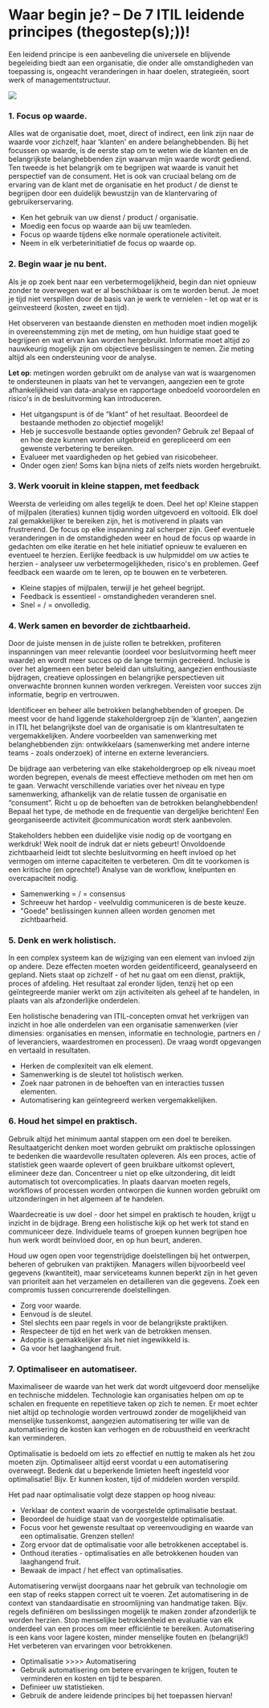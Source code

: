 # Waar begin je? – De 7 ITIL leidende principes \(thegostep\(s\);\)\)!

Een leidend principe is een aanbeveling die universele en blijvende begeleiding biedt aan een organisatie, die onder alle omstandigheden van toepassing is, ongeacht veranderingen in haar doelen, strategieën, soort werk of managementstructuur.

![](https://i.imgur.com/iy0U6hG.png)

### 1. Focus op waarde.

Alles wat de organisatie doet, moet, direct of indirect, een link zijn naar de waarde voor zichzelf, haar 'klanten' en andere belanghebbenden. Bij het focussen op waarde, is de eerste stap om te weten wie de klanten en de belangrijkste belanghebbenden zijn waarvan mijn waarde wordt gediend. Ten tweede is het belangrijk om te begrijpen wat waarde is vanuit het perspectief van de consument. Het is ook van cruciaal belang om de ervaring van de klant met de organisatie en het product / de dienst te begrijpen door een duidelijk bewustzijn van de klantervaring of gebruikerservaring. 

* Ken het gebruik van uw dienst / product / organisatie. 
* Moedig een focus op waarde aan bij uw teamleden. 
* Focus op waarde tijdens elke normale operationele activiteit. 
* Neem in elk verbeterinitiatief de focus op waarde op.

### 2. Begin waar je nu bent.

Als je op zoek bent naar een verbetermogelijkheid, begin dan niet opnieuw zonder te overwegen wat er al beschikbaar is om te worden benut. Je moet je tijd niet verspillen door de basis van je werk te vernielen - let op wat er is geïnvesteerd \(kosten, zweet en tijd\).

Het observeren van bestaande diensten en methoden moet indien mogelijk in overeenstemming zijn met de meting, om hun huidige staat goed te begrijpen en wat ervan kan worden hergebruikt. Informatie moet altijd zo nauwkeurig mogelijk zijn om objectieve beslissingen te nemen. Zie meting altijd als een ondersteuning voor de analyse. 

**Let op**: metingen worden gebruikt om de analyse van wat is waargenomen te ondersteunen in plaats van het te vervangen, aangezien een te grote afhankelijkheid van data-analyse en rapportage onbedoeld vooroordelen en risico's in de besluitvorming kan introduceren.

* Het uitgangspunt is óf de “klant” of het resultaat. Beoordeel de bestaande methoden zo objectief mogelijk! 
* Heb je succesvolle bestaande opties gevonden? Gebruik ze! Bepaal of en hoe deze kunnen worden uitgebreid en gerepliceerd om een gewenste verbetering te bereiken.
* Evalueer met vaardigheden op het gebied van risicobeheer. 
* Onder ogen zien! Soms kan bijna niets of zelfs niets worden hergebruikt.

### 3. Werk vooruit in kleine stappen, met feedback

Weersta de verleiding om alles tegelijk te doen. Deel het op! Kleine stappen of mijlpalen \(iteraties\) kunnen tijdig worden uitgevoerd en voltooid. Elk doel zal gemakkelijker te bereiken zijn, het is motiverend in plaats van frustrerend. De focus op elke inspanning zal scherper zijn. Geef eventuele veranderingen in de omstandigheden weer en houd de focus op waarde in gedachten om elke iteratie en het hele initiatief opnieuw te evalueren en eventueel te herzien. Eerlijke feedback is uw hulpmiddel om uw acties te herzien - analyseer uw verbetermogelijkheden, risico's en problemen. Geef feedback een waarde om te leren, op te bouwen en te verbeteren. 

* Kleine stapjes of mijlpalen, terwijl je het geheel begrijpt. 
* Feedback is essentieel - omstandigheden veranderen snel. 
* Snel = / = onvolledig.

### 4. Werk samen en bevorder de zichtbaarheid.

Door de juiste mensen in de juiste rollen te betrekken, profiteren inspanningen van meer relevantie \(oordeel voor besluitvorming heeft meer waarde\) en wordt meer succes op de lange termijn gecreëerd. Inclusie is over het algemeen een beter beleid dan uitsluiting, aangezien enthousiaste bijdragen, creatieve oplossingen en belangrijke perspectieven uit onverwachte bronnen kunnen worden verkregen. Vereisten voor succes zijn informatie, begrip en vertrouwen.

Identificeer en beheer alle betrokken belanghebbenden of groepen. De meest voor de hand liggende stakeholdergroep zijn de 'klanten', aangezien in ITIL het belangrijkste doel van de organisatie is om klantresultaten te vergemakkelijken. Andere voorbeelden van samenwerking met belanghebbenden zijn: ontwikkelaars \(samenwerking met andere interne teams - zoals onderzoek\) of interne en externe leveranciers.

De bijdrage aan verbetering van elke stakeholdergroep op elk niveau moet worden begrepen, evenals de meest effectieve methoden om met hen om te gaan. Verwacht verschillende variaties over het niveau en type samenwerking, afhankelijk van de relatie tussen de organisatie en “consument”. Richt u op de behoeften van de betrokken belanghebbenden! Bepaal het type, de methode en de frequentie van dergelijke berichten! Een georganiseerde activiteit @communication wordt sterk aanbevolen.

Stakeholders hebben een duidelijke visie nodig op de voortgang en werkdruk! Wek nooit de indruk dat er niets gebeurt! Onvoldoende zichtbaarheid leidt tot slechte besluitvorming en heeft invloed op het vermogen om interne capaciteiten te verbeteren. Om dit te voorkomen is een kritische \(en oprechte!\) Analyse van de workflow, knelpunten en overcapaciteit nodig.

* Samenwerking = / = consensus
* Schreeuw het hardop - veelvuldig communiceren is de beste keuze.
* "Goede" beslissingen kunnen alleen worden genomen met zichtbaarheid.

### 5. Denk en werk holistisch.

In een complex systeem kan de wijziging van een element van invloed zijn op andere. Deze effecten moeten worden geïdentificeerd, geanalyseerd en gepland. Niets staat op zichzelf - of het nu gaat om een dienst, praktijk, proces of afdeling. Het resultaat zal eronder lijden, tenzij het op een geïntegreerde manier werkt om zijn activiteiten als geheel af te handelen, in plaats van als afzonderlijke onderdelen.

Een holistische benadering van ITIL-concepten omvat het verkrijgen van inzicht in hoe alle onderdelen van een organisatie samenwerken \(vier dimensies: organisaties en mensen, informatie en technologie, partners en / of leveranciers, waardestromen en processen\). De vraag wordt opgevangen en vertaald in resultaten.

* Herken de complexiteit van elk element. 
* Samenwerking is de sleutel tot holistisch werken.
* Zoek naar patronen in de behoeften van en interacties tussen elementen.
* Automatisering kan geïntegreerd werken vergemakkelijken.

### 6. Houd het simpel en praktisch.

Gebruik altijd het minimum aantal stappen om een ​​doel te bereiken. Resultaatgericht denken moet worden gebruikt om praktische oplossingen te bedenken die waardevolle resultaten opleveren. Als een proces, actie of statistiek geen waarde oplevert of geen bruikbare uitkomst oplevert, elimineer deze dan. Concentreer u niet op elke uitzondering, dit leidt automatisch tot overcomplicaties. In plaats daarvan moeten regels, workflows of processen worden ontworpen die kunnen worden gebruikt om uitzonderingen in het algemeen af ​​te handelen.

Waardecreatie is uw doel - door het simpel en praktisch te houden, krijgt u inzicht in de bijdrage. Breng een holistische kijk op het werk tot stand en communiceer deze. Individuele teams of groepen kunnen begrijpen hoe hun werk wordt beïnvloed door, en op hun beurt, anderen.

Houd uw ogen open voor tegenstrijdige doelstellingen bij het ontwerpen, beheren of gebruiken van praktijken. Managers willen bijvoorbeeld veel gegevens \(kwantiteit\), maar serviceteams kunnen beperkt zijn in het geven van prioriteit aan het verzamelen en detailleren van die gegevens. Zoek een compromis tussen concurrerende doelstellingen.

* Zorg voor waarde.
* Eenvoud is de sleutel.
* Stel slechts een paar regels in voor de belangrijkste praktijken.
* Respecteer de tijd en het werk van de betrokken mensen.
* Adoptie is gemakkelijker als het niet ingewikkeld is.
* Ga voor het laaghangend fruit.

### 7. Optimaliseer en automatiseer.

Maximaliseer de waarde van het werk dat wordt uitgevoerd door menselijke en technische middelen. Technologie kan organisaties helpen om op te schalen en frequente en repetitieve taken op zich te nemen. Er moet echter niet altijd op technologie worden vertrouwd zonder de mogelijkheid van menselijke tussenkomst, aangezien automatisering ter wille van de automatisering de kosten kan verhogen en de robuustheid en veerkracht kan verminderen.

Optimalisatie is bedoeld om iets zo effectief en nuttig te maken als het zou moeten zijn. Optimaliseer altijd eerst voordat u een automatisering overweegt. Bedenk dat u beperkende limieten heeft ingesteld voor optimalisatie! Bijv. Er kunnen kosten, tijd of middelen worden verspild.

Het pad naar optimalisatie volgt deze stappen op hoog niveau:

* Verklaar de context waarin de voorgestelde optimalisatie bestaat. 
* Beoordeel de huidige staat van de voorgestelde optimalisatie.
* Focus voor het gewenste resultaat op vereenvoudiging en waarde van een optimalisatie. Grenzen stellen!
* Zorg ervoor dat de optimalisatie voor alle betrokkenen acceptabel is.
* Onthoud iteraties - optimalisaties en alle betrokkenen houden van laaghangend fruit. 
* Bewaak de impact / het effect van optimalisaties.

Automatisering verwijst doorgaans naar het gebruik van technologie om een ​​stap of reeks stappen correct uit te voeren. Zet automatisering in de context van standaardisatie en stroomlijning van handmatige taken. Bijv. regels definiëren om beslissingen mogelijk te maken zonder afzonderlijk te worden herzien. Stop menselijke betrokkenheid en evaluatie van elk onderdeel van een proces om meer efficiëntie te bereiken. Automatisering is een kans voor lagere kosten, minder menselijke fouten en \(belangrijk!\) Het verbeteren van ervaringen voor betrokkenen.

* Optimalisatie &gt;&gt;&gt;&gt; Automatisering
* Gebruik automatisering om betere ervaringen te krijgen, fouten te verminderen en kosten en tijd te besparen. 
* Definieer uw statistieken. 
* Gebruik de andere leidende principes bij het toepassen hiervan!

